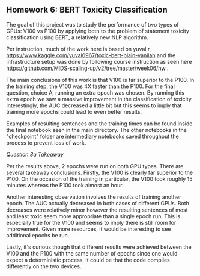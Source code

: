 ## Homework 6: BERT Toxicity Classification

The goal of this project was to study the performance of two types of GPUs: V100 vs P100 by applying both to the problem of statement toxicity classification using BERT, a relatively new NLP algorithm.

Per instruction, much of the work here is based on yuval r, https://www.kaggle.com/yuval6967/toxic-bert-plain-vanilah and the infrastructure setup was done by following course instruction as seen here https://github.com/MIDS-scaling-up/v2/tree/master/week06/hw .

The main conclusions of this work is that V100 is far superior to the P100. In the training step, the V100 was 4X faster than the P100. For the final question, choice A, running an extra epoch was chosen. By running this extra epoch we saw a massive improvement in the classification of toxicity. Interestingly, the AUC decreased a little bit but this seems to imply that training more epochs could lead to even better results. 

Examples of resulting sentences and the training times can be found inside the final notebook seen in the main directory. The other notebooks in the "checkpoint" folder are intermediary notebooks saved throughout the process to prevent loss of work. 

_Question 8a Takeaway_

Per the results above, 2 epochs were run on both GPU types. There are several takeaway conclusions. Firstly, the V100 is clearly far superior to the P100. On the occasion of the training in particular, the V100 took roughly 15 minutes whereas the P100 took almost an hour.

Another interesting observation involves the results of training another epoch. The AUC actually decreased in both cases of different GPUs. Both decreases were relatively minor however the resulting sentences of most and least toxic seem more appropriate than a single epoch run. This is especially true for the V100 and seems to imply there is still room for improvement. Given more resources, it would be interesting to see additional epochs be run.

Lastly, it's curious though that different results were achieved between the V100 and the P100 with the same number of epochs since one would expect a deterministic process. It could be that the code compiles differently on the two devices.
